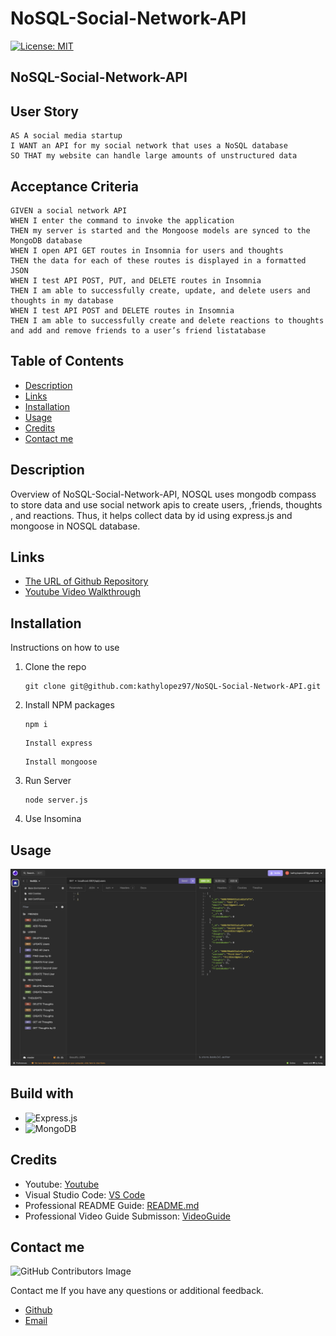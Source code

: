 # NoSQL-Social-Network-API

[![License: MIT](https://img.shields.io/badge/License-MIT-yellow.svg)](https://opensource.org/licenses/MIT)

  
## NoSQL-Social-Network-API

## User Story
```
AS A social media startup
I WANT an API for my social network that uses a NoSQL database
SO THAT my website can handle large amounts of unstructured data
```

## Acceptance Criteria
```
GIVEN a social network API
WHEN I enter the command to invoke the application
THEN my server is started and the Mongoose models are synced to the MongoDB database
WHEN I open API GET routes in Insomnia for users and thoughts
THEN the data for each of these routes is displayed in a formatted JSON
WHEN I test API POST, PUT, and DELETE routes in Insomnia
THEN I am able to successfully create, update, and delete users and thoughts in my database
WHEN I test API POST and DELETE routes in Insomnia
THEN I am able to successfully create and delete reactions to thoughts and add and remove friends to a user’s friend listatabase

```
## Table of Contents

- [Description](#description)
- [Links](#links)
- [Installation](#installation)
- [Usage](#usage)
- [Credits](#credits)
- [Contact me](#contact-me)


  
## Description
Overview of NoSQL-Social-Network-API, NOSQL uses mongodb compass to store data and use social network apis to create users, ,friends, thoughts , and reactions. Thus, it helps collect data by id using express.js and mongoose in NOSQL database.
## Links
- [The URL of Github Repository](https://github.com/kathylopez97/NoSQL-Social-Network-API)
- [Youtube Video Walkthrough](https://www.youtube.com/watch?v=YmSfREvrzdU)

## Installation 

Instructions on how to use


1. Clone the repo
   ```
   git clone git@github.com:kathylopez97/NoSQL-Social-Network-API.git
   ```
2. Install NPM packages

   ```
   npm i 
   ```
   ```
   Install express
   ```
   ```
   Install mongoose
   ```

5. Run Server
   ```
   node server.js
   ```
6. Use Insomina 
## Usage
 ![NOSQL](images/nosql.png)


## Build with 

- ![Express.js](https://img.shields.io/badge/express.js-%23404d59.svg?style=for-the-badge&logo=express&logoColor=%2361DAFB)
- ![MongoDB](https://img.shields.io/badge/MongoDB-%234ea94b.svg?style=for-the-badge&logo=mongodb&logoColor=white)
## Credits 
- Youtube: [Youtube](https://youtube.com)
- Visual Studio Code: [VS Code](https://code.visualstudio.com/)
- Professional README Guide: [README.md](https://coding-boot-camp.github.io/full-stack/github/professional-readme-guide)
- Professional  Video Guide Submisson: [VideoGuide](https://coding-boot-camp.github.io/full-stack/computer-literacy/video-submission-guide)


## Contact me
<!-- I hope you all like it! -->
![GitHub Contributors Image](https://contrib.rocks/image?repo=kathylopez97/Employee-Tracker)

Contact me If you have any questions or additional feedback.
- [Github](https://github.com/kathylopez97)
- [Email](kathyylopezz97@gmail.com)
